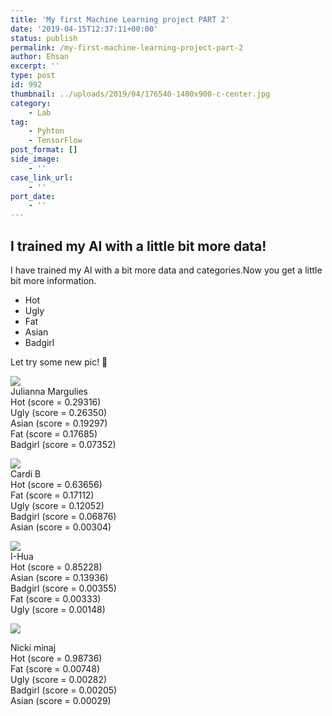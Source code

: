 ```yaml
---
title: 'My first Machine Learning project PART 2'
date: '2019-04-15T12:37:11+00:00'
status: publish
permalink: /my-first-machine-learning-project-part-2
author: Ehsan
excerpt: ''
type: post
id: 992
thumbnail: ../uploads/2019/04/176540-1400x900-c-center.jpg
category:
    - Lab
tag:
    - Pyhton
    - TensorFlow
post_format: []
side_image:
    - ''
case_link_url:
    - ''
port_date:
    - ''
---
```

I trained my AI with a little bit more data!
--------------------------------------------

I have trained my AI with a bit more data and categories.Now you get a little bit more information.

- Hot
- Ugly
- Fat
- Asian
- Badgirl

Let try some new pic! 🙂

![](http://ep.gg-dev.se/site/uploads/2019/04/Julianna_Margulies.jpg)  
Julianna Margulies  
Hot (score = 0.29316)  
Ugly (score = 0.26350)  
Asian (score = 0.19297)  
Fat (score = 0.17685)  
Badgirl (score = 0.07352)

![](http://ep.gg-dev.se/site/uploads/2019/04/cardi-b-rolling-stone-interview-cover_.jpg)  
Cardi B  
Hot (score = 0.63656)  
Fat (score = 0.17112)  
Ugly (score = 0.12052)  
Badgirl (score = 0.06876)  
Asian (score = 0.00304)

![](http://ep.gg-dev.se/site/uploads/2019/04/1111.jpg)  
I-Hua  
Hot (score = 0.85228)  
Asian (score = 0.13936)  
Badgirl (score = 0.00355)  
Fat (score = 0.00333)  
Ugly (score = 0.00148)

![](http://ep.gg-dev.se/site/uploads/2019/04/nicki-minaj.jpg)

Nicki minaj  
Hot (score = 0.98736)  
Fat (score = 0.00748)  
Ugly (score = 0.00282)  
Badgirl (score = 0.00205)  
Asian (score = 0.00029)